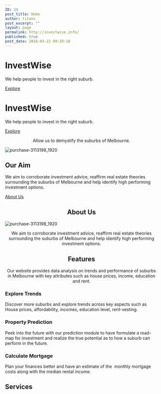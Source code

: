 ```yaml
---
ID: 14
post_title: Home
author: titans
post_excerpt: ""
layout: page
permalink: http://investwise.info/
published: true
post_date: 2018-03-22 09:28:18
---
```

<!--themify_builder_static--><h1>InvestWise</h1>
 <p>We help people to invest in the right suburb.</p>
 
 <a href="https://themify.me/" >Explore</a> 
 <h1>InvestWise</h1>
 <p>We help people to invest in the right suburb.</p>
 
 <a href="https://themify.me/" >Explore</a> 
 <p style="text-align: center;">Allow us to demystify the suburbs of Melbourne.</p>
 
 <img src="http://investwise.info/wp-content/uploads/2018/03/purchase-3113198_1920.jpg" alt="purchase-3113198_1920" srcset="http://investwise.info/wp-content/uploads/2018/03/purchase-3113198_1920.jpg 1920w, http://investwise.info/wp-content/uploads/2018/03/purchase-3113198_1920-300x200.jpg 300w, http://investwise.info/wp-content/uploads/2018/03/purchase-3113198_1920-768x512.jpg 768w, http://investwise.info/wp-content/uploads/2018/03/purchase-3113198_1920-1024x683.jpg 1024w" sizes="(max-width: 1920px) 100vw, 1920px" /> 
 <h2>Our Aim</h2>
 <p>We aim to corroborate investment advice, reaffirm real estate theories surrounding the suburbs of Melbourne and help identify high performing investment options.</p>
 
 <a href="https://themify.me/" >About Us</a> 
 <h2 style="text-align: center;">About Us</h2>
 
 <img src="http://investwise.info/wp-content/uploads/2018/03/purchase-3113198_1920.jpg" alt="purchase-3113198_1920" srcset="http://investwise.info/wp-content/uploads/2018/03/purchase-3113198_1920.jpg 1920w, http://investwise.info/wp-content/uploads/2018/03/purchase-3113198_1920-300x200.jpg 300w, http://investwise.info/wp-content/uploads/2018/03/purchase-3113198_1920-768x512.jpg 768w, http://investwise.info/wp-content/uploads/2018/03/purchase-3113198_1920-1024x683.jpg 1024w" sizes="(max-width: 1920px) 100vw, 1920px" /> 
 <p style="text-align: center;">We aim to corroborate investment advice, reaffirm real estate theories surrounding the suburbs of Melbourne and help identify high performing investment options.</p>
 <h2 style="text-align: center;">Features</h2>
 <p style="text-align: center;">Our website provides data analysis on trends and performance of suburbs in Melbourne with key attributes such as house prices, income, education and rent.</p>
 
 
 
 
 <h3>Explore Trends</h3> <p>Discover more suburbs and explore trends across key aspects such as House prices, affordability, incomes, education level, rent-vesting.</p> 
 
 
 
 
 
 <h3>Property Prediction</h3> <p>Peek into the future with our prediction module to have formulate a road-map for investment and realize the true potential as to how a suburb can perform in the future.</p> 
 
 
 
 
 
 <h3>Calculate Mortgage</h3> <p>Plan your finances better and have an estimate of the  monthly mortgage costs along with the median rental income.</p> 
 
 <h2>Services</h2><!--/themify_builder_static-->